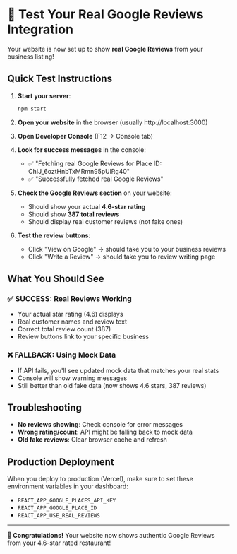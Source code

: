 # 🚀 Test Your Real Google Reviews Integration

Your website is now set up to show **real Google Reviews** from your business listing!

## Quick Test Instructions

1. **Start your server**:
   ```bash
   npm start
   ```

2. **Open your website** in the browser (usually http://localhost:3000)

3. **Open Developer Console** (F12 → Console tab)

4. **Look for success messages** in the console:
   - ✅ "Fetching real Google Reviews for Place ID: ChIJ_6oztHnbTxMRmn95pUlRg40"
   - ✅ "Successfully fetched real Google Reviews"

5. **Check the Google Reviews section** on your website:
   - Should show your actual **4.6-star rating**
   - Should show **387 total reviews**
   - Should display real customer reviews (not fake ones)

6. **Test the review buttons**:
   - Click "View on Google" → should take you to your business reviews
   - Click "Write a Review" → should take you to review writing page

## What You Should See

### ✅ SUCCESS: Real Reviews Working
- Your actual star rating (4.6) displays
- Real customer names and review text
- Correct total review count (387)
- Review buttons link to your specific business

### ❌ FALLBACK: Using Mock Data  
- If API fails, you'll see updated mock data that matches your real stats
- Console will show warning messages
- Still better than old fake data (now shows 4.6 stars, 387 reviews)

## Troubleshooting

- **No reviews showing**: Check console for error messages
- **Wrong rating/count**: API might be falling back to mock data
- **Old fake reviews**: Clear browser cache and refresh

## Production Deployment

When you deploy to production (Vercel), make sure to set these environment variables in your dashboard:
- `REACT_APP_GOOGLE_PLACES_API_KEY`
- `REACT_APP_GOOGLE_PLACE_ID` 
- `REACT_APP_USE_REAL_REVIEWS`

---

**🎉 Congratulations!** Your website now shows authentic Google Reviews from your 4.6-star rated restaurant! 